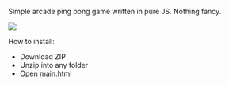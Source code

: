 Simple arcade ping pong game written in pure JS. Nothing fancy.

<img src="http://i.imgur.com/xLZuweE.gif"/>

How to install:

- Download ZIP
- Unzip into any folder
- Open main.html

